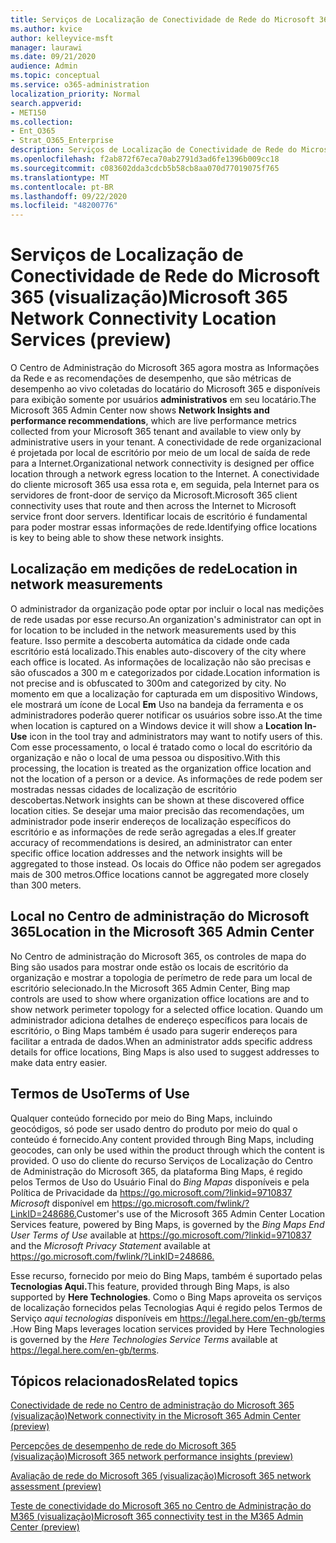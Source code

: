 ```yaml
---
title: Serviços de Localização de Conectividade de Rede do Microsoft 365 (visualização)
ms.author: kvice
author: kelleyvice-msft
manager: laurawi
ms.date: 09/21/2020
audience: Admin
ms.topic: conceptual
ms.service: o365-administration
localization_priority: Normal
search.appverid:
- MET150
ms.collection:
- Ent_O365
- Strat_O365_Enterprise
description: Serviços de Localização de Conectividade de Rede do Microsoft 365 (visualização)
ms.openlocfilehash: f2ab872f67eca70ab2791d3ad6fe1396b009cc18
ms.sourcegitcommit: c083602dda3cdcb5b58cb8aa070d77019075f765
ms.translationtype: MT
ms.contentlocale: pt-BR
ms.lasthandoff: 09/22/2020
ms.locfileid: "48200776"
---
```

# <a name="microsoft-365-network-connectivity-location-services-preview"></a><span data-ttu-id="0435c-103">Serviços de Localização de Conectividade de Rede do Microsoft 365 (visualização)</span><span class="sxs-lookup"><span data-stu-id="0435c-103">Microsoft 365 Network Connectivity Location Services (preview)</span></span>

<span data-ttu-id="0435c-104">O Centro de Administração do Microsoft 365 agora mostra as Informações da Rede e as recomendações de desempenho, que são métricas de desempenho ao vivo coletadas do locatário do Microsoft 365 e disponíveis para exibição somente por usuários **administrativos** em seu locatário.</span><span class="sxs-lookup"><span data-stu-id="0435c-104">The Microsoft 365 Admin Center now shows **Network Insights and performance recommendations**, which are live performance metrics collected from your Microsoft 365 tenant and available to view only by administrative users in your tenant.</span></span> <span data-ttu-id="0435c-105">A conectividade de rede organizacional é projetada por local de escritório por meio de um local de saída de rede para a Internet.</span><span class="sxs-lookup"><span data-stu-id="0435c-105">Organizational network connectivity is designed per office location through a network egress location to the Internet.</span></span> <span data-ttu-id="0435c-106">A conectividade do cliente microsoft 365 usa essa rota e, em seguida, pela Internet para os servidores de front-door de serviço da Microsoft.</span><span class="sxs-lookup"><span data-stu-id="0435c-106">Microsoft 365 client connectivity uses that route and then across the Internet to Microsoft service front door servers.</span></span> <span data-ttu-id="0435c-107">Identificar locais de escritório é fundamental para poder mostrar essas informações de rede.</span><span class="sxs-lookup"><span data-stu-id="0435c-107">Identifying office locations is key to being able to show these network insights.</span></span>

## <a name="location-in-network-measurements"></a><span data-ttu-id="0435c-108">Localização em medições de rede</span><span class="sxs-lookup"><span data-stu-id="0435c-108">Location in network measurements</span></span>

<span data-ttu-id="0435c-109">O administrador da organização pode optar por incluir o local nas medições de rede usadas por esse recurso.</span><span class="sxs-lookup"><span data-stu-id="0435c-109">An organization's administrator can opt in for location to be included in the network measurements used by this feature.</span></span> <span data-ttu-id="0435c-110">Isso permite a descoberta automática da cidade onde cada escritório está localizado.</span><span class="sxs-lookup"><span data-stu-id="0435c-110">This enables auto-discovery of the city where each office is located.</span></span> <span data-ttu-id="0435c-111">As informações de localização não são precisas e são ofuscados a 300 m e categorizados por cidade.</span><span class="sxs-lookup"><span data-stu-id="0435c-111">Location information is not precise and is obfuscated to 300m and categorized by city.</span></span> <span data-ttu-id="0435c-112">No momento em que a localização for capturada em um dispositivo Windows, ele mostrará um ícone de Local **Em** Uso na bandeja da ferramenta e os administradores poderão querer notificar os usuários sobre isso.</span><span class="sxs-lookup"><span data-stu-id="0435c-112">At the time when location is captured on a Windows device it will show a **Location In-Use** icon in the tool tray and administrators may want to notify users of this.</span></span> <span data-ttu-id="0435c-113">Com esse processamento, o local é tratado como o local do escritório da organização e não o local de uma pessoa ou dispositivo.</span><span class="sxs-lookup"><span data-stu-id="0435c-113">With this processing, the location is treated as the organization office location and not the location of a person or a device.</span></span> <span data-ttu-id="0435c-114">As informações de rede podem ser mostradas nessas cidades de localização de escritório descobertas.</span><span class="sxs-lookup"><span data-stu-id="0435c-114">Network insights can be shown at these discovered office location cities.</span></span> <span data-ttu-id="0435c-115">Se desejar uma maior precisão das recomendações, um administrador pode inserir endereços de localização específicos do escritório e as informações de rede serão agregadas a eles.</span><span class="sxs-lookup"><span data-stu-id="0435c-115">If greater accuracy of recommendations is desired, an administrator can enter specific office location addresses and the network insights will be aggregated to those instead.</span></span> <span data-ttu-id="0435c-116">Os locais do Office não podem ser agregados mais de 300 metros.</span><span class="sxs-lookup"><span data-stu-id="0435c-116">Office locations cannot be aggregated more closely than 300 meters.</span></span>

## <a name="location-in-the-microsoft-365-admin-center"></a><span data-ttu-id="0435c-117">Local no Centro de administração do Microsoft 365</span><span class="sxs-lookup"><span data-stu-id="0435c-117">Location in the Microsoft 365 Admin Center</span></span>

<span data-ttu-id="0435c-118">No Centro de administração do Microsoft 365, os controles de mapa do Bing são usados para mostrar onde estão os locais de escritório da organização e mostrar a topologia de perímetro de rede para um local de escritório selecionado.</span><span class="sxs-lookup"><span data-stu-id="0435c-118">In the Microsoft 365 Admin Center, Bing map controls are used to show where organization office locations are and to show network perimeter topology for a selected office location.</span></span> <span data-ttu-id="0435c-119">Quando um administrador adiciona detalhes de endereço específicos para locais de escritório, o Bing Maps também é usado para sugerir endereços para facilitar a entrada de dados.</span><span class="sxs-lookup"><span data-stu-id="0435c-119">When an administrator adds specific address details for office locations, Bing Maps is also used to suggest addresses to make data entry easier.</span></span>

## <a name="terms-of-use"></a><span data-ttu-id="0435c-120">Termos de Uso</span><span class="sxs-lookup"><span data-stu-id="0435c-120">Terms of Use</span></span>

<span data-ttu-id="0435c-121">Qualquer conteúdo fornecido por meio do Bing Maps, incluindo geocódigos, só pode ser usado dentro do produto por meio do qual o conteúdo é fornecido.</span><span class="sxs-lookup"><span data-stu-id="0435c-121">Any content provided through Bing Maps, including geocodes, can only be used within the product through which the content is provided.</span></span> <span data-ttu-id="0435c-122">O uso do cliente do recurso Serviços de Localização do Centro de Administração do Microsoft 365, da plataforma Bing Maps, é regido pelos Termos de Uso do Usuário Final do _Bing Mapas_ disponíveis e pela Política de Privacidade da <https://go.microsoft.com/?linkid=9710837> _Microsoft_ disponível em <https://go.microsoft.com/fwlink/?LinkID=248686.></span><span class="sxs-lookup"><span data-stu-id="0435c-122">Customer's use of the Microsoft 365 Admin Center Location Services feature, powered by Bing Maps, is governed by the _Bing Maps End User Terms of Use_ available at <https://go.microsoft.com/?linkid=9710837> and the _Microsoft Privacy Statement_ available at <https://go.microsoft.com/fwlink/?LinkID=248686.></span></span>

<span data-ttu-id="0435c-123">Esse recurso, fornecido por meio do Bing Maps, também é suportado pelas **Tecnologias Aqui.**</span><span class="sxs-lookup"><span data-stu-id="0435c-123">This feature, provided through Bing Maps, is also supported by **Here Technologies**.</span></span> <span data-ttu-id="0435c-124">Como o Bing Maps aproveita os serviços de localização fornecidos pelas Tecnologias Aqui é regido pelos Termos de Serviço _aqui tecnologias_ disponíveis em <https://legal.here.com/en-gb/terms> .</span><span class="sxs-lookup"><span data-stu-id="0435c-124">How Bing Maps leverages location services provided by Here Technologies is governed by the _Here Technologies Service Terms_ available at <https://legal.here.com/en-gb/terms>.</span></span>

## <a name="related-topics"></a><span data-ttu-id="0435c-125">Tópicos relacionados</span><span class="sxs-lookup"><span data-stu-id="0435c-125">Related topics</span></span>

[<span data-ttu-id="0435c-126">Conectividade de rede no Centro de administração do Microsoft 365 (visualização)</span><span class="sxs-lookup"><span data-stu-id="0435c-126">Network connectivity in the Microsoft 365 Admin Center (preview)</span></span>](office-365-network-mac-perf-overview.md)

[<span data-ttu-id="0435c-127">Percepções de desempenho de rede do Microsoft 365 (visualização)</span><span class="sxs-lookup"><span data-stu-id="0435c-127">Microsoft 365 network performance insights (preview)</span></span>](office-365-network-mac-perf-insights.md)

[<span data-ttu-id="0435c-128">Avaliação de rede do Microsoft 365 (visualização)</span><span class="sxs-lookup"><span data-stu-id="0435c-128">Microsoft 365 network assessment (preview)</span></span>](office-365-network-mac-perf-score.md)

[<span data-ttu-id="0435c-129">Teste de conectividade do Microsoft 365 no Centro de Administração do M365 (visualização)</span><span class="sxs-lookup"><span data-stu-id="0435c-129">Microsoft 365 connectivity test in the M365 Admin Center (preview)</span></span>](office-365-network-mac-perf-onboarding-tool.md)
